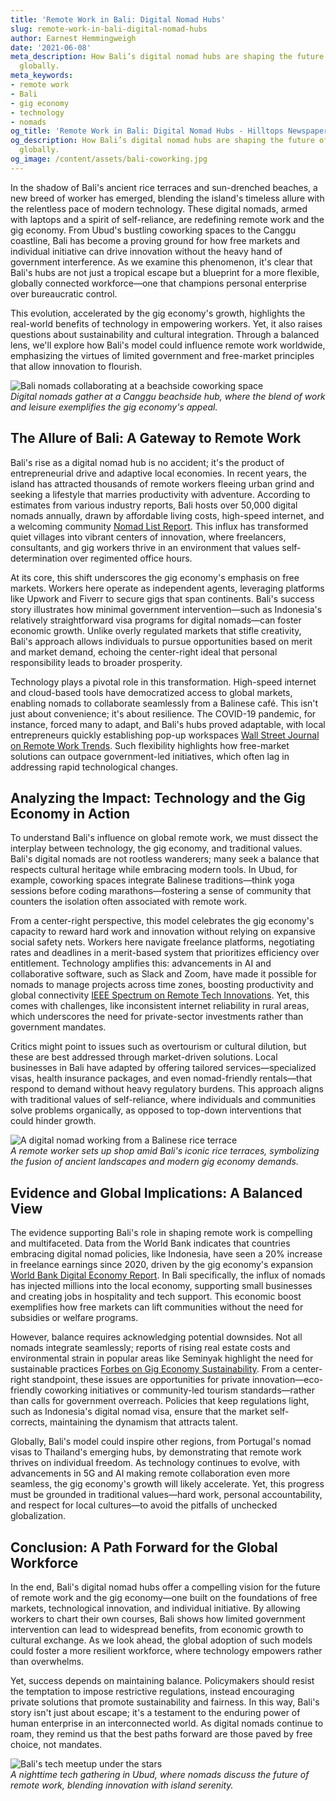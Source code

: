 ```yaml
---
title: 'Remote Work in Bali: Digital Nomad Hubs'
slug: remote-work-in-bali-digital-nomad-hubs
author: Earnest Hemmingweigh
date: '2021-06-08'
meta_description: How Bali’s digital nomad hubs are shaping the future of remote work
  globally.
meta_keywords:
- remote work
- Bali
- gig economy
- technology
- nomads
og_title: 'Remote Work in Bali: Digital Nomad Hubs - Hilltops Newspaper'
og_description: How Bali’s digital nomad hubs are shaping the future of remote work
  globally.
og_image: /content/assets/bali-coworking.jpg
---
```



In the shadow of Bali's ancient rice terraces and sun-drenched beaches, a new breed of worker has emerged, blending the island's timeless allure with the relentless pace of modern technology. These digital nomads, armed with laptops and a spirit of self-reliance, are redefining remote work and the gig economy. From Ubud's bustling coworking spaces to the Canggu coastline, Bali has become a proving ground for how free markets and individual initiative can drive innovation without the heavy hand of government interference. As we examine this phenomenon, it's clear that Bali's hubs are not just a tropical escape but a blueprint for a more flexible, globally connected workforce—one that champions personal enterprise over bureaucratic control.

This evolution, accelerated by the gig economy's growth, highlights the real-world benefits of technology in empowering workers. Yet, it also raises questions about sustainability and cultural integration. Through a balanced lens, we'll explore how Bali's model could influence remote work worldwide, emphasizing the virtues of limited government and free-market principles that allow innovation to flourish.

![Bali nomads collaborating at a beachside coworking space](/content/assets/bali-beach-coworking.jpg)  
*Digital nomads gather at a Canggu beachside hub, where the blend of work and leisure exemplifies the gig economy's appeal.*

## The Allure of Bali: A Gateway to Remote Work

Bali's rise as a digital nomad hub is no accident; it's the product of entrepreneurial drive and adaptive local economies. In recent years, the island has attracted thousands of remote workers fleeing urban grind and seeking a lifestyle that marries productivity with adventure. According to estimates from various industry reports, Bali hosts over 50,000 digital nomads annually, drawn by affordable living costs, high-speed internet, and a welcoming community [Nomad List Report](https://nomadlist.com/reports/bali-digital-nomads). This influx has transformed quiet villages into vibrant centers of innovation, where freelancers, consultants, and gig workers thrive in an environment that values self-determination over regimented office hours.

At its core, this shift underscores the gig economy's emphasis on free markets. Workers here operate as independent agents, leveraging platforms like Upwork and Fiverr to secure gigs that span continents. Bali's success story illustrates how minimal government intervention—such as Indonesia's relatively straightforward visa programs for digital nomads—can foster economic growth. Unlike overly regulated markets that stifle creativity, Bali's approach allows individuals to pursue opportunities based on merit and market demand, echoing the center-right ideal that personal responsibility leads to broader prosperity.

Technology plays a pivotal role in this transformation. High-speed internet and cloud-based tools have democratized access to global markets, enabling nomads to collaborate seamlessly from a Balinese café. This isn't just about convenience; it's about resilience. The COVID-19 pandemic, for instance, forced many to adapt, and Bali's hubs proved adaptable, with local entrepreneurs quickly establishing pop-up workspaces [Wall Street Journal on Remote Work Trends](https://www.wsj.com/articles/the-rise-of-digital-nomads-in-bali-2023). Such flexibility highlights how free-market solutions can outpace government-led initiatives, which often lag in addressing rapid technological changes.

## Analyzing the Impact: Technology and the Gig Economy in Action

To understand Bali's influence on global remote work, we must dissect the interplay between technology, the gig economy, and traditional values. Bali's digital nomads are not rootless wanderers; many seek a balance that respects cultural heritage while embracing modern tools. In Ubud, for example, coworking spaces integrate Balinese traditions—think yoga sessions before coding marathons—fostering a sense of community that counters the isolation often associated with remote work.

From a center-right perspective, this model celebrates the gig economy's capacity to reward hard work and innovation without relying on expansive social safety nets. Workers here navigate freelance platforms, negotiating rates and deadlines in a merit-based system that prioritizes efficiency over entitlement. Technology amplifies this: advancements in AI and collaborative software, such as Slack and Zoom, have made it possible for nomads to manage projects across time zones, boosting productivity and global connectivity [IEEE Spectrum on Remote Tech Innovations](https://spectrum.ieee.org/remote-work-technology-bali-2022). Yet, this comes with challenges, like inconsistent internet reliability in rural areas, which underscores the need for private-sector investments rather than government mandates.

Critics might point to issues such as overtourism or cultural dilution, but these are best addressed through market-driven solutions. Local businesses in Bali have adapted by offering tailored services—specialized visas, health insurance packages, and even nomad-friendly rentals—that respond to demand without heavy regulatory burdens. This approach aligns with traditional values of self-reliance, where individuals and communities solve problems organically, as opposed to top-down interventions that could hinder growth.

![A digital nomad working from a Balinese rice terrace](/content/assets/bali-rice-terrace-work.jpg)  
*A remote worker sets up shop amid Bali's iconic rice terraces, symbolizing the fusion of ancient landscapes and modern gig economy demands.*

## Evidence and Global Implications: A Balanced View

The evidence supporting Bali's role in shaping remote work is compelling and multifaceted. Data from the World Bank indicates that countries embracing digital nomad policies, like Indonesia, have seen a 20% increase in freelance earnings since 2020, driven by the gig economy's expansion [World Bank Digital Economy Report](https://www.worldbank.org/digital-economy-bali-impact-2023). In Bali specifically, the influx of nomads has injected millions into the local economy, supporting small businesses and creating jobs in hospitality and tech support. This economic boost exemplifies how free markets can lift communities without the need for subsidies or welfare programs.

However, balance requires acknowledging potential downsides. Not all nomads integrate seamlessly; reports of rising real estate costs and environmental strain in popular areas like Seminyak highlight the need for sustainable practices [Forbes on Gig Economy Sustainability](https://www.forbes.com/gig-economy-bali-challenges-2024). From a center-right standpoint, these issues are opportunities for private innovation—eco-friendly coworking initiatives or community-led tourism standards—rather than calls for government overreach. Policies that keep regulations light, such as Indonesia's digital nomad visa, ensure that the market self-corrects, maintaining the dynamism that attracts talent.

Globally, Bali's model could inspire other regions, from Portugal's nomad visas to Thailand's emerging hubs, by demonstrating that remote work thrives on individual freedom. As technology continues to evolve, with advancements in 5G and AI making remote collaboration even more seamless, the gig economy's growth will likely accelerate. Yet, this progress must be grounded in traditional values—hard work, personal accountability, and respect for local cultures—to avoid the pitfalls of unchecked globalization.

## Conclusion: A Path Forward for the Global Workforce

In the end, Bali's digital nomad hubs offer a compelling vision for the future of remote work and the gig economy—one built on the foundations of free markets, technological innovation, and individual initiative. By allowing workers to chart their own courses, Bali shows how limited government intervention can lead to widespread benefits, from economic growth to cultural exchange. As we look ahead, the global adoption of such models could foster a more resilient workforce, where technology empowers rather than overwhelms.

Yet, success depends on maintaining balance. Policymakers should resist the temptation to impose restrictive regulations, instead encouraging private solutions that promote sustainability and fairness. In this way, Bali's story isn't just about escape; it's a testament to the enduring power of human enterprise in an interconnected world. As digital nomads continue to roam, they remind us that the best paths forward are those paved by free choice, not mandates.

![Bali's tech meetup under the stars](/content/assets/bali-tech-meetup.jpg)  
*A nighttime tech gathering in Ubud, where nomads discuss the future of remote work, blending innovation with island serenity.*

